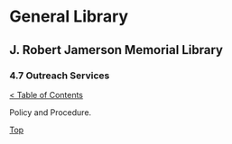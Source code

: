 [0]: ../README.md
[4.7]: outreach-services.md

# General Library
## J. Robert Jamerson Memorial Library
### 4.7 Outreach Services
[< Table of Contents][0]

Policy and Procedure.

[Top][4.7]